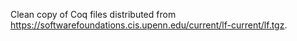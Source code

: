 Clean copy of Coq files distributed from https://softwarefoundations.cis.upenn.edu/current/lf-current/lf.tgz.

